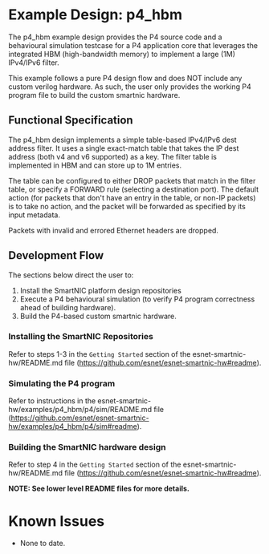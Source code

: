 # Example Design: p4_hbm

The p4_hbm example design provides the P4 source code and a behavioural simulation testcase for a
P4 application core that leverages the integrated HBM (high-bandwidth memory) to implement a large (1M)
IPv4/IPv6 filter.

This example follows a pure P4 design flow and does NOT include any custom verilog hardware.  As such,
the user only provides the working P4 program file to build the custom smartnic hardware.



## Functional Specification

The p4_hbm design implements a simple table-based IPv4/IPv6 dest address filter.  It uses a single exact-match
table that takes the IP dest address (both v4 and v6 supported) as a key. The filter table is implemented in
HBM and can store up to 1M entries.

The table can be configured to either DROP packets that match in the filter table, or specify a FORWARD rule (selecting
a destination port). The default action (for packets that don't have an entry in the table, or non-IP packets) is to take no action,
and the packet will be forwarded as specified by its input metadata.

Packets with invalid and errored Ethernet headers are dropped.

## Development Flow

The sections below direct the user to:

1. Install the SmartNIC platform design repositories
2. Execute a P4 behavioural simulation (to verify P4 program correctness ahead of building hardware).
3. Build the P4-based custom smartnic hardware.


### Installing the SmartNIC Repositories

Refer to steps 1-3 in the `Getting Started` section of the esnet-smartnic-hw/README.md file
(https://github.com/esnet/esnet-smartnic-hw#readme).


### Simulating the P4 program

Refer to instructions in the esnet-smartnic-hw/examples/p4_hbm/p4/sim/README.md file
(https://github.com/esnet/esnet-smartnic-hw/examples/p4_hbm/p4/sim#readme).


### Building the SmartNIC hardware design

Refer to step 4 in the `Getting Started` section of the esnet-smartnic-hw/README.md file
(https://github.com/esnet/esnet-smartnic-hw#readme).



**NOTE: See lower level README files for more details.**



# Known Issues

- None to date.
